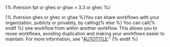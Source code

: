 {% ifversion fpt or ghes or ghae > 3.3 or ghec %}

{% ifversion ghes or ghec or ghae %}You can share workflows with your organization, publicly or privately, by calling{% else %} You can call{% endif %} one workflow from within another workflow. This allows you to reuse workflows, avoiding duplication and making your workflows easier to maintain. For more information, see "[AUTOTITLE](/actions/using-workflows/reusing-workflows)."
{% endif %}
